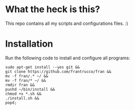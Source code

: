 # What the heck is this?
This repo contains all my scripts and configurations files. :)

# Installation

Run the following code to install and configure all programs:

```
sudo apt-get install --yes git &&
git clone https://github.com/frantrucco/fran &&
mv -f fran/.* ~/ &&
mv -f fran/* ~/ &&
rmdir fran &&
pushd ~/bin/install &&
chmod +x *.sh &&
./install.sh &&
popd;
```
